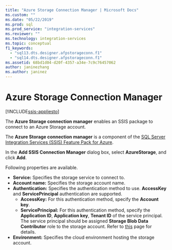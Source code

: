```yaml
---
title: "Azure Storage Connection Manager | Microsoft Docs"
ms.custom: ""
ms.date: "05/22/2019"
ms.prod: sql
ms.prod_service: "integration-services"
ms.reviewer: ""
ms.technology: integration-services
ms.topic: conceptual
f1_keywords: 
  - "sql13.dts.designer.afpstorageconn.f1"
  - "sql14.dts.designer.afpstorageconn.f1"
ms.assetid: 68bd1d04-d20f-4357-a34e-7c9c76457062
author: janinezhang
ms.author: janinez
---
```

# Azure Storage Connection Manager

[!INCLUDE[ssis-appliesto](../../includes/ssis-appliesto-ssvrpluslinux-asdb-asdw-xxx.md)]

  The **Azure Storage connection manager** enables an SSIS package to connect to an Azure Storage account.
   
 The **Azure Storage connection manager** is a component of the [SQL Server Integration Services (SSIS) Feature Pack for Azure](../../integration-services/azure-feature-pack-for-integration-services-ssis.md). 
  
In the **Add SSIS Connection Manager** dialog box, select **AzureStorage**, and click **Add**.  
  
Following properties are available.

- **Service:** Specifies the storage service to connect to.
- **Account name:** Specifies the storage account name.
- **Authentication:** Specifies the authentication method to use. **AccessKey** and **ServicePrincipal** authentication are supported.
    - **AccessKey:** For this authentication method, specify the **Account key**.
    - **ServicePrincipal:** For this authentication method, specify the **Application ID**, **Application key**, **Tenant ID** of the service principal.
      The service principal should be assigned **Storage Blob Data Contributor** role to the storage account.
      Refer to [this](https://docs.microsoft.com/azure/storage/common/storage-auth-aad-rbac-portal#assign-rbac-roles-using-the-azure-portal) page for details.
- **Environment:** Specifies the cloud environment hosting the storage account.
